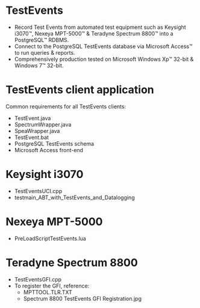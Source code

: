 # TestEvents
- Record Test Events from automated test equipment such as Keysight i3070™, Nexeya MPT-5000™ & Teradyne Spectrum 8800™ into a PostgreSQL™ RDBMS.
- Connect to the PostgreSQL TestEvents database via Microsoft Access™ to run queries & reports.
- Comprehensively production tested on Microsoft Windows Xp™ 32-bit & Windows 7™ 32-bit.

# TestEvents client application
Common requirements for all TestEvents clients:
- TestEvent.java
- SpectrumWrapper.java
- SpeaWrapper.java
- TestEvent.bat
- PostgreSQL TestEvents schema
- Microsoft Access front-end

# Keysight i3070
- TestEventsUCI.cpp
- testmain_ABT_with_TestEvents_and_Datalogging

# Nexeya MPT-5000
- PreLoadScriptTestEvents.lua

# Teradyne Spectrum 8800
- TestEventsGFI.cpp
- To register the GFI, reference:
  - MPTTOOL.TLR.TXT
  - Spectrum 8800 TestEvents GFI Registration.jpg
